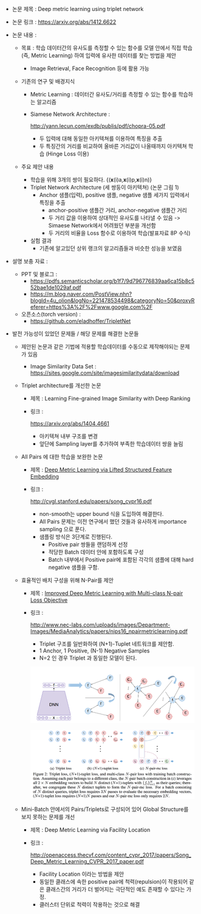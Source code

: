 - 논문 제목 : Deep metric learning using triplet network

- 논문 링크 : https://arxiv.org/abs/1412.6622

- 논문 내용 : 

  - 목표 : 학습 데이터간의 유사도를 측정할 수 있는 함수를 모델 안에서 직접 학습(즉, Metric Learning) 하여 입력에 유사한 데이터를 찾는 방법을 제안

    - Image Retrieval, Face Recognition 등에 활용 가능 

  - 기존의 연구 및 배경지식

    - Metric Learning : 데이터간 유사도/거리를 측정할 수 있는 함수를 학습하는 알고리즘

    - Siamese Network Architecture : 

      http://yann.lecun.com/exdb/publis/pdf/chopra-05.pdf

      - 두 입력에 대해 동일한 아키텍쳐를 이용하여 특징을 추출
      - 두 특징간의 거리를 비교하여 올바른 거리값이 나올때까지 아키텍쳐 학습 (Hinge Loss 이용)   

  - 주요 제안 내용

    - 학습을 위해 3개의 쌍이 필요하다. {(**x**(i)a,**x**(i)p,**x**(i)n)}
    - Triplet Network Architecture (세 쌍둥이 아키텍쳐) (논문 그림 1)
      - Anchor 샘플(입력), positive 샘플, negative 샘플 세가지 입력에서 특징을 추출
        - anchor-positive 샘플간 거리, anchor-negative 샘플간 거리
        - 두 거리 값을 이용하여 상대적인 유사도를 나타낼 수 있음 -> Simaese Network에서 어려웠던 부분을 개선함
        - 두 거리의 비율을 Loss 함수로 이용하여 학습(발표자료 8P 수식)
    - 실험 결과
      - 기존에 알고있던 상위 랭크의 알고리즘들과 비슷한 성능을 보였음

- 설명 보충 자료 :

  - PPT 및 블로그 : 
    - https://pdfs.semanticscholar.org/b1f7/9d796776839aa6ca15b8c552bae1de1029af.pdf
    - https://m.blog.naver.com/PostView.nhn?blogId=4u_olion&logNo=221478534498&categoryNo=50&proxyReferer=https%3A%2F%2Fwww.google.com%2F
  - 오픈소스(torch version) :
    - https://github.com/eladhoffer/TripletNet

- 발전 가능성이 있었던  문제들 / 해당 문제를 해결한 논문들

  - 제안된 논문과 같은 기법에 적용할 학습데이터를 수동으로 제작해야되는 문제가 있음

    - Image Similarity Data Set : https://sites.google.com/site/imagesimilaritydata/download

  - Triplet architecture를 개선한 논문

    - 제목 : Learning Fine-grained Image Similarity with Deep Ranking

    - 링크 : 

      https://arxiv.org/abs/1404.4661

      - 아키텍쳐 내부 구조를 변경
      - 앞단에 Sampling layer를 추가하여 부족한 학습데이터 쌍을 늘림

  - All Pairs 에 대한 학습을 보완한 논문

    - 제목 : [Deep Metric Learning via Lifted Structured Feature Embedding](http://cvgl.stanford.edu/papers/song_cvpr16.pdf)

    - 링크 :

      http://cvgl.stanford.edu/papers/song_cvpr16.pdf

      * non-smooth는 upper bound 식을 도입하여 해결한다.
      * All Pairs 문제는 이전 연구에서 했던 것들과 유사하게 importance sampling 으로 푼다.
      * 샘플링 방식은 3단계로 진행된다.
        * Positive pair 쌍들을 랜덤하게 선정
        * 적당한 Batch 데이터 안에 포함하도록 구성
        * Batch 내부에서 Positive pair에 포함된 각각의 샘플에 대해 hard negative 샘플을 구함.

  - 효율적인 배치 구성을 위해 N-Pair를 제안

    - 제목 : [ Improved Deep Metric Learning with Multi-class N-pair Loss Objective](http://www.nec-labs.com/uploads/images/Department-Images/MediaAnalytics/papers/nips16_npairmetriclearning.pdf) 

    - 링크 :

      http://www.nec-labs.com/uploads/images/Department-Images/MediaAnalytics/papers/nips16_npairmetriclearning.pdf

      * Triplet 구조를 일반화하여 (N+1)-Tuplet 네트워크를 제안함.
      * 1 Anchor, 1 Positive, (N-1) Negative Samples
      * N=2 인 경우 Triplet 과 동일한 모델이 된다.

      ![deep_metric_n_pair_1](../Image/deep_metric_n_pair_1.png)

      ![deep_metric_n_pair_2](../Image/deep_metric_n_pair_2.png)

  - Mini-Batch 안에서의 Pairs/Triplets로 구성되어 있어 Global Structure를 보지 못하는 문제를 개선

    - 제목 : Deep Metric Learning via Facility Location

    - 링크 :

      http://openaccess.thecvf.com/content_cvpr_2017/papers/Song_Deep_Metric_Learning_CVPR_2017_paper.pdf

      * Facility Location 이라는 방법을 제안
      * 동일한 클래스에 속한 positive pair에 척력(repulsion)이 작용되어 같은 클래스간의 거리가 더 벌어지는 극단적인 예도 존재할 수 있다는 가정.
      * 클러스터 단위로 척력이 작용하는 것으로 해결